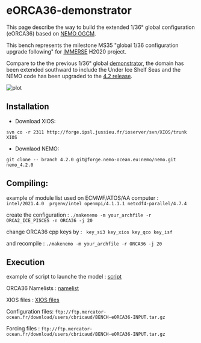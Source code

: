 # eORCA36-demonstrator

This page describe the way to build the extended 1/36° global configuration (eORCA36) based on  [NEMO OGCM](https://www.nemo-ocean.eu/).

This bench represents the milestone MS35 "global 1/36 configuration upgrade following" for [IMMERSE](http://immerse-ocean.eu/) H2020 project.

Compare to the the previous 1/36° global [demonstrator](https://github.com/immerse-project/ORCA36-demonstrator/), the domain has been extended southward to include the Under Ice Shelf Seas and the NEMO code has been upgraded to the [4.2 release](https://forge.nemo-ocean.eu/nemo/nemo/-/blob/4.2.0/README.rst).

![plot](https://github.com/immerse-project/eORCA36-demonstrator/tree/main/figs/socurloverf_ORCA36-T426_ALL_2016-10-08_00_seismic_1.png)<br>


## Installation

- Download XIOS:

```svn co -r 2311 http://forge.ipsl.jussieu.fr/ioserver/svn/XIOS/trunk XIOS ```

- Downlaod NEMO:

```git clone -- branch 4.2.0 git@forge.nemo-ocean.eu:nemo/nemo.git nemo_4.2.0```


## Compiling:

example of module list used on ECMWF/ATOS/AA computer : ```intel/2021.4.0  prgenv/intel openmpi/4.1.1.1 netcdf4-parallel/4.7.4```

create the configuration                      : ``` ./makenemo -m your_archfile -r ORCA2_ICE_PISCES -n ORCA36 -j 20 ```

change ORCA36 cpp keys by                     : ```  key_si3 key_xios key_qco key_isf ```

and recompile                                 : ``` ./makenemo -m your_archfile -r ORCA36 -j 20 ```

## Execution

example of script to launche the model        : [script](SCRIPT/NEMO.sub)

ORCA36 Namelists                              : [namelist](NAMLST/)

XIOS files                                    : [XIOS files](XML/)

Configuration files: ``` ftp://ftp.mercator-ocean.fr/download/users/cbricaud/BENCH-eORCA36-INPUT.tar.gz ```

Forcing files      : ``` ftp://ftp.mercator-ocean.fr/download/users/cbricaud/BENCH-eORCA36-INPUT.tar.gz ```
